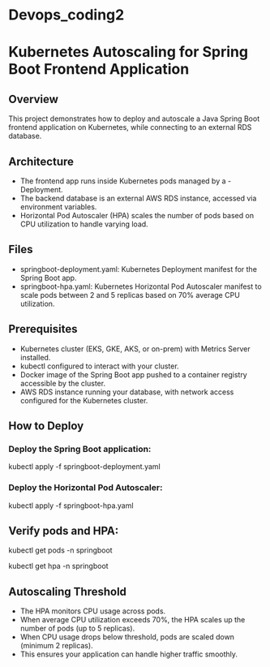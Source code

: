 # Devops_coding2
# Kubernetes Autoscaling for Spring Boot Frontend Application

## Overview
This project demonstrates how to deploy and autoscale a Java Spring Boot frontend application on Kubernetes, while connecting to an external RDS database.

## Architecture
- The frontend app runs inside Kubernetes pods managed by a - Deployment.
- The backend database is an external AWS RDS instance, accessed via environment variables.
- Horizontal Pod Autoscaler (HPA) scales the number of pods based on CPU utilization to handle varying load.

## Files
- springboot-deployment.yaml: Kubernetes Deployment manifest for the Spring Boot app.
- springboot-hpa.yaml: Kubernetes Horizontal Pod Autoscaler manifest to scale pods between 2 and 5 replicas based on 70% average CPU utilization.

## Prerequisites
- Kubernetes cluster (EKS, GKE, AKS, or on-prem) with Metrics Server installed.
- kubectl configured to interact with your cluster.
- Docker image of the Spring Boot app pushed to a container registry accessible by the cluster.
- AWS RDS instance running your database, with network access configured for the Kubernetes cluster.

## How to Deploy
 ### Deploy the Spring Boot application:
kubectl apply -f springboot-deployment.yaml
 ### Deploy the Horizontal Pod Autoscaler:
kubectl apply -f springboot-hpa.yaml
## Verify pods and HPA:
kubectl get pods -n springboot

kubectl get hpa -n springboot
## Autoscaling Threshold
- The HPA monitors CPU usage across pods.
- When average CPU utilization exceeds 70%, the HPA scales up the number of pods (up to 5 replicas).
- When CPU usage drops below threshold, pods are scaled down (minimum 2 replicas).
- This ensures your application can handle higher traffic smoothly.

